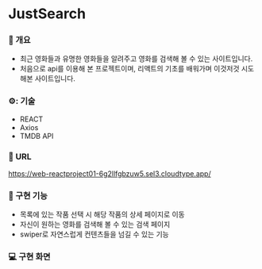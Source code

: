 # JustSearch

### :memo: 개요
- 최근 영화들과 유명한 영화들을 알려주고 영화를 검색해 볼 수 있는 사이트입니다.
- 처음으로 api를 이용해 본 프로젝트이며, 리액트의 기초를 배워가며 이것저것 시도해본 사이트입니다.

### ⚙️: 기술
- REACT
- Axios
- TMDB API

### 🔗 URL
<https://web-reactproject01-6g2llfgbzuw5.sel3.cloudtype.app/>

### 🧰 구현 기능
- 목록에 있는 작품 선택 시 해당 작품의 상세 페이지로 이동
- 자신이 원하는 영화를 검색해 볼 수 있는 검색 페이지
- swiper로 자연스럽게 컨텐츠들을 넘길 수 있는 기능

### 💻 구현 화면

